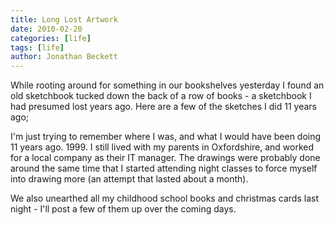 ```yaml
---
title: Long Lost Artwork
date: 2010-02-20
categories: [life]
tags: [life]
author: Jonathan Beckett
---
```


While rooting around for something in our bookshelves yesterday I found an old sketchbook tucked down the back of a row of books - a sketchbook I had presumed lost years ago. Here are a few of the sketches I did 11 years ago;

I'm just trying to remember where I was, and what I would have been doing 11 years ago. 1999. I still lived with my parents in Oxfordshire, and worked for a local company as their IT manager. The drawings were probably done around the same time that I started attending night classes to force myself into drawing more (an attempt that lasted about a month).

We also unearthed all my childhood school books and christmas cards last night - I'll post a few of them up over the coming days.